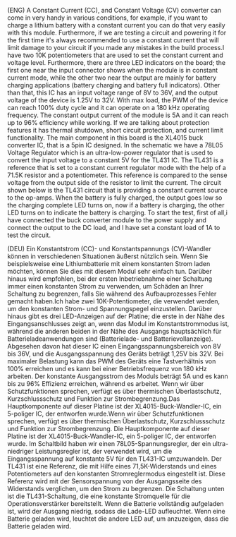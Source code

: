 (ENG)   A Constant Current (CC), and Constant Voltage (CV) converter can come in very handy in various conditions, for example, if you want to charge a lithium battery with a constant current you can do that very easily with this module. Furthermore, if we are testing a circuit and powering it for the first time it's always recommended to use a constant current that will limit damage to your circuit if you made any mistakes in the build process.I have two 10K potentiometers that are used to set the constant current and voltage level. Furthermore, there are three LED indicators on the board; the first one near the input connector shows when the module is in constant current mode, while the other two near the output are mainly for battery charging applications (battery charging and battery full indicators). Other than that, this IC has an input voltage range of 8V to 36V, and the output voltage of the device is 1.25V to 32V.   With max load, the PWM of the device can reach 100% duty cycle and it can operate on a 180 kHz operating frequency. The constant output current of the module is 5A and it can reach up to 96% efficiency while working. If we are talking about protection features it has thermal shutdown, short circuit protection, and current limit functionality. The main component in this board is the XL4015 buck converter IC, that is a 5pin IC designed. In the schematic we have a 78L05 Voltage Regulator which is an ultra-low-power regulator that is used to convert the input voltage to a constant 5V for the TL431 IC. The TL431 is a reference that is set to a constant current regulator mode with the help of a 71.5K resistor and a potentiometer. This reference is compared to the sense voltage from the output side of the resistor to limit the current. The circuit shown below is the TL431 circuit that is providing a constant current source to the op-amps. When the battery is fully charged, the output goes low so the charging complete LED turns on, now if a battery is charging, the other LED turns on to indicate the battery is charging. To start the test, first of all,i have connected  the buck converter module to the power supply and connect the output to the DC load, and I have set a constant load of 1A to test the circuit.

(DEU)   Ein Konstantstrom (CC)- und Konstantspannungs (CV)-Wandler können in verschiedenen Situationen äußerst nützlich sein. Wenn Sie beispielsweise eine Lithiumbatterie mit einem konstanten Strom laden möchten, können Sie dies mit diesem Modul sehr einfach tun. Darüber hinaus wird empfohlen, bei der ersten Inbetriebnahme einer Schaltung immer einen konstanten Strom zu verwenden, um Schäden an Ihrer Schaltung zu begrenzen, falls Sie während des Aufbauprozesses Fehler gemacht haben.Ich habe zwei 10K-Potentiometer, die verwendet werden, um den konstanten Strom- und Spannungspegel einzustellen. Darüber hinaus gibt es drei LED-Anzeigen auf der Platine; die erste in der Nähe des Eingangsanschlusses zeigt an, wenn das Modul im Konstantstrommodus ist, während die anderen beiden in der Nähe des Ausgangs hauptsächlich für Batterieladeanwendungen sind (Batterielade- und Batterievollanzeige). Abgesehen davon hat dieser IC einen Eingangsspannungsbereich von 8V bis 36V, und die Ausgangsspannung des Geräts beträgt 1,25V bis 32V. Bei maximaler Belastung kann das PWM des Geräts eine Tastverhältnis von 100% erreichen und es kann bei einer Betriebsfrequenz von 180 kHz arbeiten. Der konstante Ausgangsstrom des Moduls beträgt 5A und es kann bis zu 96% Effizienz erreichen, während es arbeitet. Wenn wir über Schutzfunktionen sprechen, verfügt es über thermischen Überlastschutz, Kurzschlussschutz und Funktion zur Strombegrenzung.Das Hauptkomponente auf dieser Platine ist der XL4015-Buck-Wandler-IC, ein 5-poliger IC, der entworfen wurde.Wenn wir über Schutzfunktionen sprechen, verfügt es über thermischen Überlastschutz, Kurzschlussschutz und Funktion zur Strombegrenzung. Die Hauptkomponente auf dieser Platine ist der XL4015-Buck-Wandler-IC, ein 5-poliger IC, der entworfen wurde. Im Schaltbild haben wir einen 78L05-Spannungsregler, der ein ultra-niedriger Leistungsregler ist, der verwendet wird, um die Eingangsspannung auf konstante 5V für den TL431-IC umzuwandeln. Der TL431 ist eine Referenz, die mit Hilfe eines 71,5K-Widerstands und eines Potentiometers auf den konstanten Stromreglermodus eingestellt ist. Diese Referenz wird mit der Sensorspannung von der Ausgangsseite des Widerstands verglichen, um den Strom zu begrenzen.  Die Schaltung unten ist die TL431-Schaltung, die eine konstante Stromquelle für die Operationsverstärker bereitstellt. Wenn die Batterie vollständig aufgeladen ist, wird der Ausgang niedrig, sodass die Lade-LED aufleuchtet. Wenn eine Batterie geladen wird, leuchtet die andere LED auf, um anzuzeigen, dass die Batterie geladen wird.


